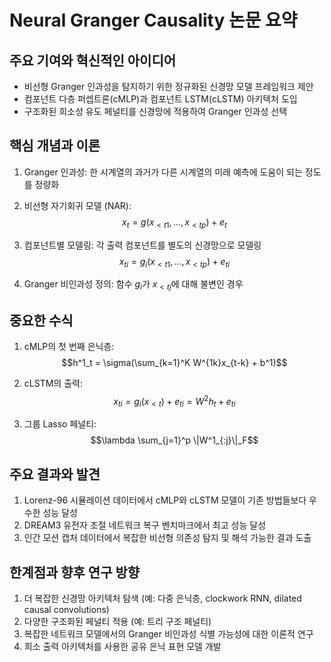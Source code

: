 # Neural Granger Causality 논문 요약

## 주요 기여와 혁신적인 아이디어

- 비선형 Granger 인과성을 탐지하기 위한 정규화된 신경망 모델 프레임워크 제안
- 컴포넌트 다층 퍼셉트론(cMLP)과 컴포넌트 LSTM(cLSTM) 아키텍처 도입
- 구조화된 희소성 유도 페널티를 신경망에 적용하여 Granger 인과성 선택

## 핵심 개념과 이론

1. Granger 인과성: 한 시계열의 과거가 다른 시계열의 미래 예측에 도움이 되는 정도를 정량화

2. 비선형 자기회귀 모델 (NAR):
   $$x_t = g(x_{<t1}, ..., x_{<tp}) + e_t$$

3. 컴포넌트별 모델링: 각 출력 컴포넌트를 별도의 신경망으로 모델링
   $$x_{ti} = g_i(x_{<t1}, ..., x_{<tp}) + e_{ti}$$

4. Granger 비인과성 정의: 함수 $g_i$가 $x_{<tj}$에 대해 불변인 경우

## 중요한 수식

1. cMLP의 첫 번째 은닉층:
   $$h^1_t = \sigma(\sum_{k=1}^K W^{1k}x_{t-k} + b^1)$$

2. cLSTM의 출력:
   $$x_{ti} = g_i(x_{<t}) + e_{ti} = W^2h_t + e_{ti}$$

3. 그룹 Lasso 페널티:
   $$\lambda \sum_{j=1}^p \|W^1_{:j}\|_F$$

## 주요 결과와 발견

1. Lorenz-96 시뮬레이션 데이터에서 cMLP와 cLSTM 모델이 기존 방법들보다 우수한 성능 달성
2. DREAM3 유전자 조절 네트워크 복구 벤치마크에서 최고 성능 달성
3. 인간 모션 캡처 데이터에서 복잡한 비선형 의존성 탐지 및 해석 가능한 결과 도출

## 한계점과 향후 연구 방향

1. 더 복잡한 신경망 아키텍처 탐색 (예: 다중 은닉층, clockwork RNN, dilated causal convolutions)
2. 다양한 구조화된 페널티 적용 (예: 트리 구조 페널티)
3. 복잡한 네트워크 모델에서의 Granger 비인과성 식별 가능성에 대한 이론적 연구
4. 희소 출력 아키텍처를 사용한 공유 은닉 표현 모델 개발